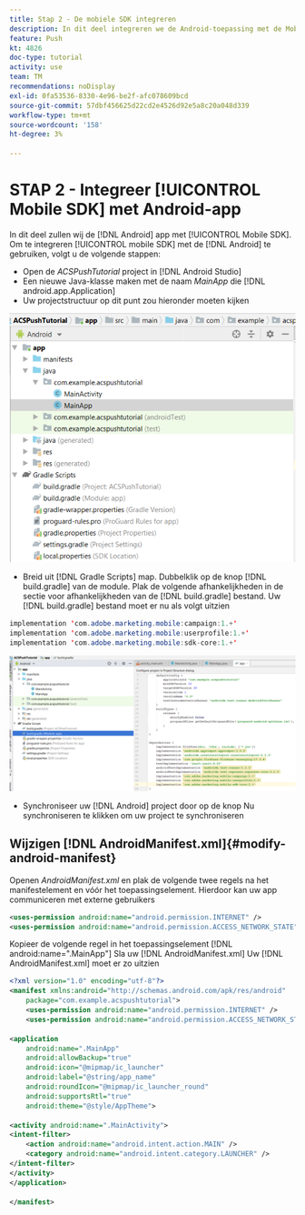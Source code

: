```yaml
---
title: Stap 2 - De mobiele SDK integreren
description: In dit deel integreren we de Android-toepassing met de Mobile SDK. Mobiele SDK integreren met de Android-app
feature: Push
kt: 4826
doc-type: tutorial
activity: use
team: TM
recommendations: noDisplay
exl-id: 0fa53536-8330-4e96-be2f-afc078609bcd
source-git-commit: 57dbf456625d22cd2e4526d92e5a8c20a048d339
workflow-type: tm+mt
source-wordcount: '158'
ht-degree: 3%

---
```


# STAP 2 - Integreer [!UICONTROL Mobile SDK] met Android-app

In dit deel zullen wij de [!DNL Android] app met [!UICONTROL Mobile SDK]. Om te integreren [!UICONTROL mobile SDK] met de [!DNL Android] te gebruiken, volgt u de volgende stappen:

* Open de *ACSPushTutorial* project in [!DNL Android Studio]
* Een nieuwe Java-klasse maken met de naam *MainApp* die [!DNL android.app.Application]
* Uw projectstructuur op dit punt zou hieronder moeten kijken

![main-app](assets/android-main-app.PNG)

* Breid uit [!DNL Gradle Scripts] map. Dubbelklik op de knop [!DNL build.gradle] van de module. Plak de volgende afhankelijkheden in de sectie voor afhankelijkheden van de [!DNL build.gradle] bestand. Uw [!DNL build.gradle] bestand moet er nu als volgt uitzien

<!--
Removed `{.line-numbers}` below
-->

```java
implementation 'com.adobe.marketing.mobile:campaign:1.+'
implementation 'com.adobe.marketing.mobile:userprofile:1.+'
implementation 'com.adobe.marketing.mobile:sdk-core:1.+'
```

![modulewrijving](assets/module-build-gradle.PNG)

* Synchroniseer uw [!DNL Android] project door op de knop Nu synchroniseren te klikken om uw project te synchroniseren

## Wijzigen [!DNL AndroidManifest.xml]{#modify-android-manifest}

Openen *AndroidManifest.xml* en plak de volgende twee regels na het manifestelement en vóór het toepassingselement. Hierdoor kan uw app communiceren met externe gebruikers

<!--
Removed `{.line-numbers}` below
-->

```xml
<uses-permission android:name="android.permission.INTERNET" />
<uses-permission android:name="android.permission.ACCESS_NETWORK_STATE" />
```

Kopieer de volgende regel in het toepassingselement
[!DNL android:name=".MainApp"]
Sla uw [!DNL AndroidManifest.xml]
Uw [!DNL AndroidManifest.xml] moet er zo uitzien

<!--
Removed `{.line-numbers}` below
-->

```xml
<?xml version="1.0" encoding="utf-8"?>
<manifest xmlns:android="http://schemas.android.com/apk/res/android"
    package="com.example.acspushtutorial">
    <uses-permission android:name="android.permission.INTERNET" />
    <uses-permission android:name="android.permission.ACCESS_NETWORK_STATE" />

<application
    android:name=".MainApp"
    android:allowBackup="true"
    android:icon="@mipmap/ic_launcher"
    android:label="@string/app_name"
    android:roundIcon="@mipmap/ic_launcher_round"
    android:supportsRtl="true"
    android:theme="@style/AppTheme">

<activity android:name=".MainActivity">
<intent-filter>
    <action android:name="android.intent.action.MAIN" />
    <category android:name="android.intent.category.LAUNCHER" />
</intent-filter>
</activity>
</application>

</manifest>
```
